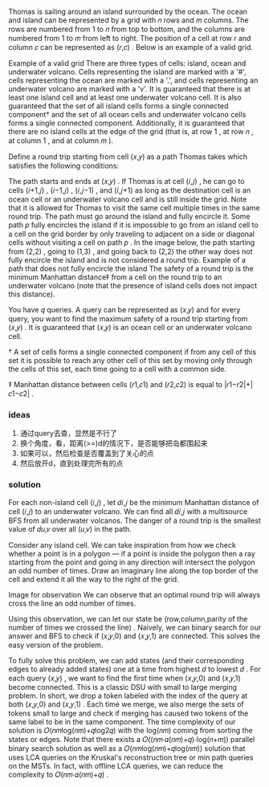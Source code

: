 Thomas is sailing around an island surrounded by the ocean. The ocean and island can be represented by a grid with 𝑛
 rows and 𝑚
 columns. The rows are numbered from 1
 to 𝑛
 from top to bottom, and the columns are numbered from 1
 to 𝑚
 from left to right. The position of a cell at row 𝑟
 and column 𝑐
 can be represented as (𝑟,𝑐)
. Below is an example of a valid grid.

Example of a valid grid
There are three types of cells: island, ocean and underwater volcano. Cells representing the island are marked with a '#', cells representing the ocean are marked with a '.', and cells representing an underwater volcano are marked with a 'v'. It is guaranteed that there is at least one island cell and at least one underwater volcano cell. It is also guaranteed that the set of all island cells forms a single connected component†
 and the set of all ocean cells and underwater volcano cells forms a single connected component. Additionally, it is guaranteed that there are no island cells at the edge of the grid (that is, at row 1
, at row 𝑛
, at column 1
, and at column 𝑚
).

Define a round trip starting from cell (𝑥,𝑦)
 as a path Thomas takes which satisfies the following conditions:

The path starts and ends at (𝑥,𝑦)
.
If Thomas is at cell (𝑖,𝑗)
, he can go to cells (𝑖+1,𝑗)
, (𝑖−1,𝑗)
, (𝑖,𝑗−1)
, and (𝑖,𝑗+1)
 as long as the destination cell is an ocean cell or an underwater volcano cell and is still inside the grid. Note that it is allowed for Thomas to visit the same cell multiple times in the same round trip.
The path must go around the island and fully encircle it. Some path 𝑝
 fully encircles the island if it is impossible to go from an island cell to a cell on the grid border by only traveling to adjacent on a side or diagonal cells without visiting a cell on path 𝑝
. In the image below, the path starting from (2,2)
, going to (1,3)
, and going back to (2,2)
 the other way does not fully encircle the island and is not considered a round trip.
Example of a path that does not fully encircle the island
The safety of a round trip is the minimum Manhattan distance‡
 from a cell on the round trip to an underwater volcano (note that the presence of island cells does not impact this distance).

You have 𝑞
 queries. A query can be represented as (𝑥,𝑦)
 and for every query, you want to find the maximum safety of a round trip starting from (𝑥,𝑦)
. It is guaranteed that (𝑥,𝑦)
 is an ocean cell or an underwater volcano cell.

†
A set of cells forms a single connected component if from any cell of this set it is possible to reach any other cell of this set by moving only through the cells of this set, each time going to a cell with a common side.

‡
Manhattan distance between cells (𝑟1,𝑐1)
 and (𝑟2,𝑐2)
 is equal to |𝑟1−𝑟2|+|𝑐1−𝑐2|
.

### ideas
1. 通过query去查，显然是不行了
2. 换个角度，看，距离(>=)d的情况下，是否能够把岛都围起来
3. 如果可以，然后检查是否覆盖到了关心的点
4. 然后放开d，直到处理完所有的点

### solution
For each non-island cell (𝑖,𝑗)
, let 𝑑𝑖,𝑗
 be the minimum Manhattan distance of cell (𝑖,𝑗)
 to an underwater volcano. We can find all 𝑑𝑖,𝑗
 with a multisource BFS from all underwater volcanos. The danger of a round trip is the smallest value of 𝑑𝑢,𝑣
 over all (𝑢,𝑣)
 in the path.

Consider any island cell. We can take inspiration from how we check whether a point is in a polygon — if a point is inside the polygon then a ray starting from the point and going in any direction will intersect the polygon an odd number of times. Draw an imaginary line along the top border of the cell and extend it all the way to the right of the grid.

Image for observation
We can observe that an optimal round trip will always cross the line an odd number of times.

Using this observation, we can let our state be (row,column,parity of the number of times we crossed the line)
. Naively, we can binary search for our answer and BFS to check if (𝑥,𝑦,0)
 and (𝑥,𝑦,1)
 are connected. This solves the easy version of the problem.

To fully solve this problem, we can add states (and their corresponding edges to already added states) one at a time from highest 𝑑
 to lowest 𝑑
. For each query (𝑥,𝑦)
, we want to find the first time when (𝑥,𝑦,0)
 and (𝑥,𝑦,1)
 become connected. This is a classic DSU with small to large merging problem. In short, we drop a token labeled with the index of the query at both (𝑥,𝑦,0)
 and (𝑥,𝑦,1)
. Each time we merge, we also merge the sets of tokens small to large and check if merging has caused two tokens of the same label to be in the same component. The time complexity of our solution is 𝑂(𝑛𝑚log(𝑛𝑚)+𝑞log2𝑞)
 with the log(𝑛𝑚)
 coming from sorting the states or edges. Note that there exists a 𝑂((𝑛𝑚⋅𝛼(𝑛𝑚)+𝑞)⋅log(𝑛+𝑚))
 parallel binary search solution as well as a 𝑂(𝑛𝑚log(𝑛𝑚)+𝑞log(𝑛𝑚))
 solution that uses LCA queries on the Kruskal's reconstruction tree or min path queries on the MSTs. In fact, with offline LCA queries, we can reduce the complexity to 𝑂(𝑛𝑚⋅𝛼(𝑛𝑚)+𝑞)
.